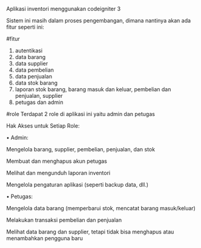 Aplikasi inventori menggunakan codeigniter 3

Sistem ini masih dalam proses pengembangan, dimana nantinya akan ada fitur seperti ini:

#fitur
1. autentikasi
2. data barang
3. data supplier
4. data pembelian
5. data penjualan
6. data stok barang
7. laporan stok barang, barang masuk dan keluar, pembelian dan penjualan, supplier
8. petugas dan admin

#role
Terdapat 2 role di aplikasi ini yaitu admin dan petugas

Hak Akses untuk Setiap Role:

•	Admin:

Mengelola barang, supplier, pembelian, penjualan, dan stok

Membuat dan menghapus akun petugas

Melihat dan mengunduh laporan inventori

Mengelola pengaturan aplikasi (seperti backup data, dll.)

•	Petugas:

Mengelola data barang (memperbarui stok, mencatat barang masuk/keluar)

Melakukan transaksi pembelian dan penjualan

Melihat data barang dan supplier, tetapi tidak bisa menghapus atau menambahkan pengguna baru
